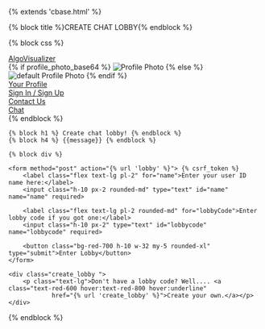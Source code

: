 {% extends 'cbase.html' %}

{% block title %}CREATE CHAT LOBBY{% endblock %}

{% block css %}
<link rel="stylesheet" href="/static/style.css">
<style>
    /* Responsive Design */
    @media screen and (max-width: 768px) {
        .create_lobby a {
            color: rgb(200, 50, 50);
            font-size: 0.9rem;
            /* Slightly reduce font size for tablets */
            /* Adjust color for better visibility */
        }
    }

    @media screen and (max-width: 480px) {
        .create_lobby a {
            color: rgb(220, 60, 60);
            font-size: 0.8rem;
            /* Further reduce font size for mobile */
            padding: 3px;
            /* Adjust padding for smaller screens */
            /* Enhance contrast for smaller devices */
        }

        .create_lobby a:hover {
            color: rgb(141, 18, 18);
            text-decoration: none;
            /* Simplify interaction for smaller devices */
            font-weight: bold;
            /* Add emphasis instead of underline */
        }
    }
</style>
<nav class="flex items-center justify-between px-2 h-12 fixed top-0 w-full">
    <a class="flex text-xl font-serif text-white italic" href="home">AlgoVisualizer</a>
    <div class="relative cursor-pointer" id="dropdownButton">
        <div onclick="toggleDropdown()" class="flex text-white ml-40">
            {% if profile_photo_base64 %}
            <img class="h-10 w-10 rounded-full" src="data:image/jpeg;base64,{{ profile_photo_base64 }}"
                alt="Profile Photo">
            {% else %}
            <img src="/static/profile.png" class="h-10 rounded-full" alt="default Profile Photo">
            {% endif %}
        </div>
        <div id="dropdown" class="dropdown rounded-xl border-2 border-red-900 absolute mt-1 mr-40 hidden">
            <div class="hover:bg-red-900 font-serif text-md w-44 p-3 text-white rounded-xl">
                <a class="p-3 w-44" href="{% if user.is_authenticated %}/profile{% else %}/{% endif %}"> Your
                    Profile</a>
            </div>
            <div class="hover:bg-red-900 font-serif text-md w-44 p-3 text-white rounded-xl">
                <a class="p-3 w-44" href="login">Sign In / Sign Up</a>
            </div>
            <div class="hover:bg-red-900 font-serif text-md w-44 p-3 text-white rounded-xl">
                <a class="p-3 w-44" href="about">Contact Us</a>
            </div>
            <div class="hover:bg-red-900 font-serif text-md w-44 p-3 text-white rounded-xl">
                <a class="p-3 w-44" href="chatlobby">Chat</a>
            </div>
        </div>
    </div>
</nav>
{% endblock %}

    {% block h1 %} Create chat lobby! {% endblock %}
    {% block h4 %} {{message}} {% endblock %}

    {% block div %}

    <form method="post" action="{% url 'lobby' %}"> {% csrf_token %}
        <label class="flex text-lg pl-2" for="name">Enter your user ID name here:</label>
        <input class="h-10 px-2 rounded-md" type="text" id="name" name="name" required>

        <label class="flex text-lg pl-2 rounded-md" for="lobbyCode">Enter lobby code if you got one:</label>
        <input class="h-10 px-2" type="text" id="lobbycode" name="lobbycode" required>

        <button class="bg-red-700 h-10 w-32 my-5 rounded-xl" type="submit">Enter Lobby</button>
    </form>

    <div class="create_lobby ">
        <p class="text-lg">Don't have a lobby code? Well.... <a class="text-red-600 hover:text-red-800 hover:underline"
                href="{% url 'create_lobby' %}">Create your own.</a></p>
    </div>
<script>
    function toggleDropdown() {
        const dropdown = document.querySelector('#dropdown');
        dropdown.classList.toggle('hidden');
    }

    // Close the dropdown if clicked outside
    document.addEventListener('click', function (event) {
        const dropdown = document.querySelector('#dropdown');
        const dropdownButton = document.querySelector('#dropdownButton');

        // Check if the click is outside the dropdown and the button
        if (!dropdownButton.contains(event.target)) {
            dropdown.classList.add('hidden');
        }
    });

    // Hide the dropdown when the page is unloaded (redirected or refreshed)
    window.addEventListener('beforeunload', function () {
        const dropdown = document.querySelector('#dropdown');
        dropdown.classList.add('hidden');
    });
</script>
{% endblock %}
